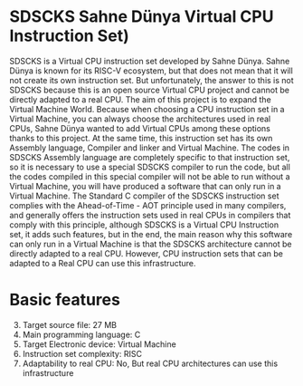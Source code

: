# SDSCKS Sahne Dünya Virtual CPU Instruction Set)
SDSCKS is a Virtual CPU instruction set developed by Sahne Dünya. Sahne Dünya is known for its RISC-V ecosystem, but that does not mean that it will not create its own instruction set. But unfortunately, the answer to this is not SDSCKS because this is an open source Virtual CPU project and cannot be directly adapted to a real CPU. The aim of this project is to expand the Virtual Machine World. Because when choosing a CPU instruction set in a Virtual Machine, you can always choose the architectures used in real CPUs, Sahne Dünya wanted to add Virtual CPUs among these options thanks to this project. At the same time, this instruction set has its own Assembly language, Compiler and linker and Virtual Machine. The codes in SDSCKS Assembly language are completely specific to that instruction set, so it is necessary to use a special SDSCKS compiler to run the code, but all the codes compiled in this special compiler will not be able to run without a Virtual Machine, you will have produced a software that can only run in a Virtual Machine. The Standard C compiler of the SDSCKS instruction set complies with the Ahead-of-Time - AOT principle used in many compilers, and generally offers the instruction sets used in real CPUs in compilers that comply with this principle, although SDSCKS is a Virtual CPU Instruction set, it adds such features, but in the end, the main reason why this software can only run in a Virtual Machine is that the SDSCKS architecture cannot be directly adapted to a real CPU. However, CPU instruction sets that can be adapted to a Real CPU can use this infrastructure.

# Basic features
3. Target source file: 27 MB
5. Main programming language: C
6. Target Electronic device: Virtual Machine
7. Instruction set complexity: RISC
8. Adaptability to real CPU: No, But real CPU architectures can use this infrastructure
